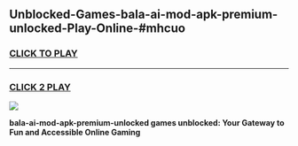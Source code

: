 
## Unblocked-Games-bala-ai-mod-apk-premium-unlocked-Play-Online-#mhcuo
<h3>
<a href="https://premium.freeplayer.one?title=bala-ai-mod-apk-premium-unlocked&ref=27F">CLICK TO PLAY</a></h3>
<hr>

<h3>
<a href="https://premium.freeplayer.one?title=bala-ai-mod-apk-premium-unlocked&ref=27F">CLICK 2 PLAY</a>
  
</h3>

<a href="https://premium.freeplayer.one?title=bala-ai-mod-apk-premium-unlocked&ref=27F"><img src="https://clearcache.store/games.png"></a>


**bala-ai-mod-apk-premium-unlocked games unblocked: Your Gateway to Fun and Accessible Online Gaming**

